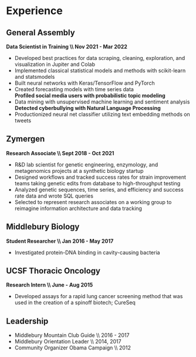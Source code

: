 # Experience 
 
## General Assembly 
**Data Scientist in Training \\\ Nov 2021 - Mar 2022**
- Developed best practices for data scraping, cleaning, exploration, and visualization in Jupiter and Colab 
- Implemented classical statistical models and methods with scikit-learn and statsmodels 
- Built neural networks with Keras/TensorFlow and PyTorch
- Created forecasting models with time series data  
**Profiled social media users with probabilistic topic modeling**
- Data mining with unsupervised machine learning and sentiment analysis 
**Detected cyberbullying with Natural Language Processing**
- Productionized neural net classifier utilizing text embedding methods on tweets 


## Zymergen                                                       
**Research Associate \\\ Sept 2018 - Oct 2021**
- R&D lab scientist for genetic engineering, enzymology, and metagenomics projects at a synthetic biology startup 
- Designed workflows and tracked success rates for strain improvement teams taking genetic edits from database to high-throughput testing 
- Analyzed genetic sequences, time series, and efficiency and success rate data and wrote SQL queries 
- Selected to represent research associates on a working group to reimagine information architecture and data tracking 


## Middlebury Biology                                          
**Student Researcher \\\ Jan 2016 - May 2017**
- Investigated protein-DNA binding in cavity-causing bacteria


## UCSF Thoracic Oncology 
**Research Intern \\\ June - Aug 2015**
- Developed assays for a rapid lung cancer screening method that was used in the creation of a spinoff biotech; CureSeq


## Leadership
- Middlebury Mountain Club Guide \\\ 2016 - 2017
- Middlebury Orientation Leader \\\ 2014, 2017
- Community Organizer Obama Campaign \\\ 2012
